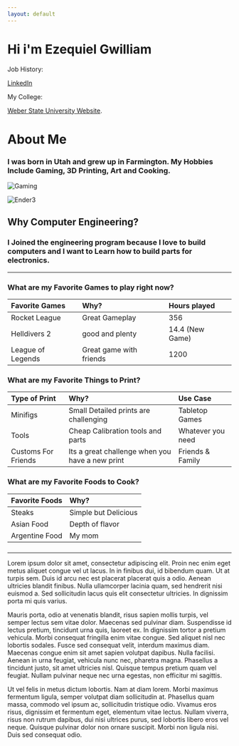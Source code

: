 ```yaml
---
layout: default
---
```


# Hi i'm Ezequiel Gwilliam
Job History:

[LinkedIn](https://www.linkedin.com/in/ezequiel-gwilliam-52a0a716b/)

My College:

[Weber State University Website](https://weber.edu).

# About Me

### I was born in Utah and grew up in Farmington. My Hobbies Include Gaming, 3D Printing, Art and Cooking.

![Gaming](https://www.avadirect.com/blog/wp-content/uploads/2023/04/building-a-mini-gaming-pc.png)

![Ender3](https://www.cnet.com/a/img/resize/743440ccfdec25dda93319ad4f362ae162bfffd0/hub/2022/09/06/f166bd01-ea0b-499f-bdc9-7d156e8e5cce/img-2138.jpg?auto=webp&width=1200)
## Why Computer Engineering?

### I Joined the engineering program because I love to build computers and I want to Learn how to build parts for electronics. 
* * *
### What are my Favorite Games to play right now?

|Favorite Games|     Why?     | Hours played|
|:-------------|:------------------|:------|
| Rocket League | Great Gameplay    | 356
| Helldivers 2 | good and plenty   | 14.4 (New Game)  |
| League of Legends | Great game with friends      | 1200   |

### What are my Favorite Things to Print?

|Type of Print|     Why?     | Use Case|
|:-------------|:------------------|:------|
| Minifigs | Small Detailed prints are challenging    | Tabletop Games
| Tools | Cheap Calibration tools and parts  | Whatever you need  |
| Customs For Friends | Its a great challenge when you have a new print      | Friends & Family   |

### What are my Favorite Foods to Cook?

|Favorite Foods|     Why?     |     
|:-------------|:-
| Steaks | Simple but Delicious    
| Asian Food | Depth of flavor   
| Argentine Food | My mom  

### 

* * *

Lorem ipsum dolor sit amet, consectetur adipiscing elit. Proin nec enim eget metus aliquet congue vel ut lacus. In in finibus dui, id bibendum quam. Ut at turpis sem. Duis id arcu nec est placerat placerat quis a odio. Aenean ultricies blandit finibus. Nulla ullamcorper lacinia quam, sed hendrerit nisi euismod a. Sed sollicitudin lacus quis elit consectetur ultricies. In dignissim porta mi quis varius.

Mauris porta, odio at venenatis blandit, risus sapien mollis turpis, vel semper lectus sem vitae dolor. Maecenas sed pulvinar diam. Suspendisse id lectus pretium, tincidunt urna quis, laoreet ex. In dignissim tortor a pretium vehicula. Morbi consequat fringilla enim vitae congue. Sed aliquet nisl nec lobortis sodales. Fusce sed consequat velit, interdum maximus diam. Maecenas congue enim sit amet sapien volutpat dapibus. Nulla facilisi. Aenean in urna feugiat, vehicula nunc nec, pharetra magna. Phasellus a tincidunt justo, sit amet ultricies nisl. Quisque tempus pretium quam vel feugiat. Nullam pulvinar neque nec urna egestas, non efficitur mi sagittis.

Ut vel felis in metus dictum lobortis. Nam at diam lorem. Morbi maximus fermentum ligula, semper volutpat diam sollicitudin at. Phasellus quam massa, commodo vel ipsum ac, sollicitudin tristique odio. Vivamus eros risus, dignissim et fermentum eget, elementum vitae lectus. Nullam viverra, risus non rutrum dapibus, dui nisi ultrices purus, sed lobortis libero eros vel neque. Quisque pulvinar dolor non ornare suscipit. Morbi non ligula nisi. Duis sed consequat odio. 